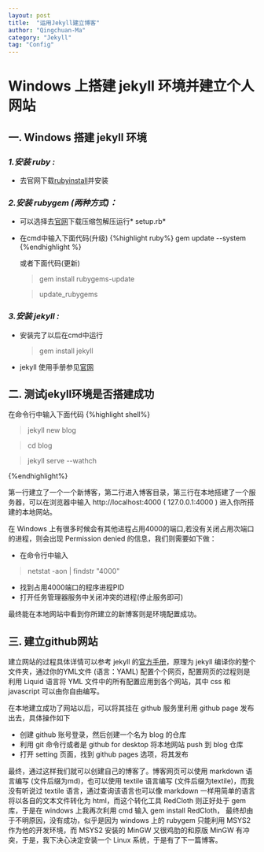 ```yaml
---
layout: post
title:  "运用Jekyll建立博客"
author: "Qingchuan-Ma"
category: "Jekyll"
tag: "Config"
---
```


# Windows 上搭建 jekyll 环境并建立个人网站

## 一. Windows 搭建 jekyll 环境

### *1.安装 ruby :*

* 去官网下载[rubyinstall](https://www.ruby-lang.org/zh_cn/downloads/)并安装

### *2.安装 rubygem (两种方式)：*
* 可以选择去[官网](https://rubygems.org/pages/download)下载压缩包解压运行* setup.rb*

* 在cmd中输入下面代码(升级)
{%highlight ruby%}
gem update --system
{%endhighlight
  %}

  或者下面代码(更新)
  >gem install rubygems-update

  >update_rubygems

### *3.安装 jekyll :*
* 安装完了以后在cmd中运行
  >gem install jekyll

* jekyll 使用手册参见[官网](http://jekyll.com.cn/)

## 二. 测试jekyll环境是否搭建成功

在命令行中输入下面代码
{%highlight shell%}
>jekyll new blog

>cd blog

>jekyll serve --wathch

{%endhighlight%}

第一行建立了一个一个新博客，第二行进入博客目录，第三行在本地搭建了一个服务器，可以在浏览器中输入 http://localhost:4000 ( 127.0.0.1:4000 ) 进入你所搭建的本地网站。

在 Windows 上有很多时候会有其他进程占用4000的端口,若没有关闭占用次端口的进程，则会出现 Permission denied 的信息，我们则需要如下做：
* 在命令行中输入
>netstat -aon | findstr "4000"

* 找到占用4000端口的程序进程PID
* 打开任务管理器服务中关闭冲突的进程(停止服务即可)

最终能在本地网站中看到你所建立的新博客则是环境配置成功。


## 三. 建立github网站

建立网站的过程具体详情可以参考 jekyll 的[官方手册](http://jekyll.com.cn/)，原理为 jekyll 编译你的整个文件夹，通过你的YML文件 (语言：YAML) 配置个个网页，配置网页的过程则是利用 Liquid 语言将 YML 文件中的所有配置应用到各个网站，其中 css 和 javascript 可以由你自由编写。

在本地建立成功了网站以后，可以将其挂在 github 服务里利用 github page 发布出去，具体操作如下

* 创建 github 账号登录，然后创建一个名为 blog 的仓库
* 利用 git 命令行或者是 github for desktop 将本地网站 push 到 blog 仓库
* 打开 setting 页面，找到 github pages 选项，将其发布

最终，通过这样我们就可以创建自己的博客了。博客网页可以使用 markdown 语言编写 (文件后缀为md)，也可以使用 textile 语言编写 (文件后缀为textile)，而我没有听说过 textile 语言，通过查询该语言也可以像 markdown 一样用简单的语言将以各自的文本文件转化为 html，而这个转化工具 RedCloth 则正好处于 gem 库，于是在 windows 上我再次利用 cmd 输入 gem install RedCloth， 最终却由于不明原因，没有成功，似乎是因为 windows 上的 rubygem 只能利用 MSYS2 作为他的开发环境，而 MSYS2 安装的 MinGW 又很鸡肋的和原版 MinGW 有冲突，于是，我下决心决定安装一个 Linux 系统，于是有了下一篇博客。
